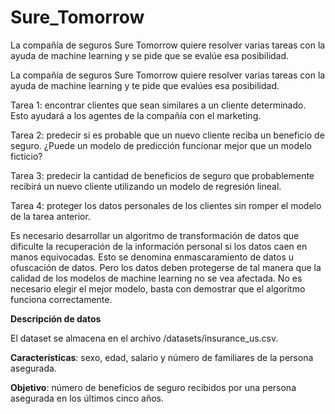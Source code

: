 # Sure_Tomorrow
La compañía de seguros Sure Tomorrow quiere resolver varias tareas con la ayuda de machine learning y se pide que se evalúe esa posibilidad.

La compañía de seguros Sure Tomorrow quiere resolver varias tareas con la ayuda de machine learning y te pide que evalúes esa posibilidad.

Tarea 1: encontrar clientes que sean similares a un cliente determinado. Esto ayudará a los agentes de la compañía con el marketing.

Tarea 2: predecir si es probable que un nuevo cliente reciba un beneficio de seguro. ¿Puede un modelo de predicción funcionar mejor que un modelo ficticio?

Tarea 3: predecir la cantidad de beneficios de seguro que probablemente recibirá un nuevo cliente utilizando un modelo de regresión lineal.

Tarea 4: proteger los datos personales de los clientes sin romper el modelo de la tarea anterior.

Es necesario desarrollar un algoritmo de transformación de datos que dificulte la recuperación de la información personal si los datos caen en manos equivocadas. Esto se denomina enmascaramiento de datos u ofuscación de datos. Pero los datos deben protegerse de tal manera que la calidad de los modelos de machine learning no se vea afectada. No es necesario elegir el mejor modelo, basta con demostrar que el algoritmo funciona correctamente.



**Descripción de datos**

El dataset se almacena en el archivo /datasets/insurance_us.csv.

**Características**: sexo, edad, salario y número de familiares de la persona asegurada.

**Objetivo**: número de beneficios de seguro recibidos por una persona asegurada en los últimos cinco años.
